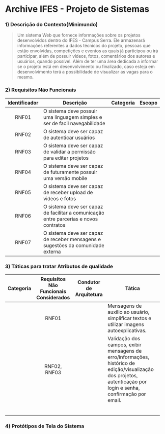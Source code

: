 # Archive IFES - Projeto de Sistemas

### 1) Descrição do Contexto(Minimundo)
> Um sistema Web que fornece informações sobre os projetos desenvolvidos dentro do IFES - Campus Serra. Ele armazenará informações referentes a dados técnicos do projeto, pessoas que estão envolvidas, competições e eventos as quais já participou ou irá participar, além de possuir vídeos, fotos, comentários dos autores e usuários,  quando possível. Além de ter uma área dedicada a informar se o projeto está em desenvolvimento ou finalizado, caso esteja em desenvolvimento terá a possibilidade de visualizar as vagas para o mesmo.

### 2) Requisitos Não Funcionais

Identificador | Descrição | Categoria | Escopo 
:---------: | ---------- | --------- | --------- |
RNF01 |O sistema deve possuir uma linguagem simples e ser de facil navegabilidade                |           |           |
RNF02 |O sistema deve ser capaz de autenticar usuários                                           |           |           |
RNF03 |O sistema deve ser capaz de validar a permissão para editar projetos                      |           |           |
RNF04 |O sistema deve ser capaz de futuramente possuir uma versão mobile                         |           |           |
RNF05 |O sistema deve ser capaz de receber upload de videos e fotos                              |           |           |
RNF06 |O sistema deve ser capaz de facilitar a comunicação entre parcerias e novos contratos     |           |           | 
RNF07 |O sistema deve ser capaz de receber mensagens e sugestões da comunidade externa           |           |           |



### 3) Táticas para tratar Atributos de qualidade


Categoria | Requisitos Não Funcionais Considerados| Condutor de Arquitetura | Tática 
:---------: | :----: | --------- | --------- |
            |RNF01|          |Mensagens de auxilio ao usuário, simplificar textos e utilizar imagens autoexplicativas.         |
            |RNF02, RNF03|           |Validação dos campos, exibir mensagens de erro/informações, histórico de edição/visualização dos projetos, autenticação por login e senha, confirmação por email.           |
            |            |           |           |
            |            |           |           |
            |            |           |           |
            |            |           |           |
            |            |           |           |
            |            |           |           |
            
### 4) Protótipos de Tela do Sistema

